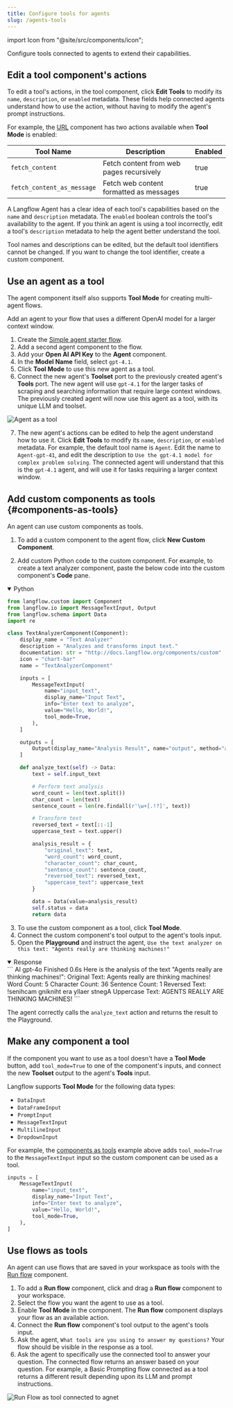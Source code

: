 ```yaml
---
title: Configure tools for agents
slug: /agents-tools
---
```


import Icon from "@site/src/components/icon";

Configure tools connected to agents to extend their capabilities.

## Edit a tool component's actions

To edit a tool's actions, in the tool component, click <Icon name="SlidersHorizontal" aria-hidden="true"/> **Edit Tools** to modify its `name`, `description`, or `enabled` metadata.
These fields help connected agents understand how to use the action, without having to modify the agent's prompt instructions.

For example, the [URL](/components-data#url) component has two actions available when **Tool Mode** is enabled:

| Tool Name | Description | Enabled |
|-----------|-------------|---------|
| `fetch_content` | Fetch content from web pages recursively | true |
| `fetch_content_as_message` | Fetch web content formatted as messages | true |

A Langflow Agent has a clear idea of each tool's capabilities based on the `name` and `description` metadata. The `enabled` boolean controls the tool's availability to the agent. If you think an agent is using a tool incorrectly, edit a tool's `description` metadata to help the agent better understand the tool.

Tool names and descriptions can be edited, but the default tool identifiers cannot be changed. If you want to change the tool identifier, create a custom component.

## Use an agent as a tool

The agent component itself also supports **Tool Mode** for creating multi-agent flows.

Add an agent to your flow that uses a different OpenAI model for a larger context window.

1. Create the [Simple agent starter flow](/starter-projects-simple-agent).
2. Add a second agent component to the flow.
3. Add your **Open AI API Key** to the **Agent** component.
4. In the **Model Name** field, select `gpt-4.1`.
5. Click **Tool Mode** to use this new agent as a tool.
6. Connect the new agent's **Toolset** port to the previously created agent's **Tools** port.
The new agent will use `gpt-4.1` for the larger tasks of scraping and searching information that require large context windows.
The previously created agent will now use this agent as a tool, with its unique LLM and toolset.

![Agent as a tool](/img/agent-example-agent-as-tool.png)

7. The new agent's actions can be edited to help the agent understand how to use it.
Click <Icon name="SlidersHorizontal" aria-hidden="true"/> **Edit Tools** to modify its `name`, `description`, or `enabled` metadata.
For example, the default tool name is `Agent`. Edit the name to `Agent-gpt-41`, and edit the description to `Use the gpt-4.1 model for complex problem solving`. The connected agent will understand that this is the `gpt-4.1` agent, and will use it for tasks requiring a larger context window.

## Add custom components as tools {#components-as-tools}

An agent can use custom components as tools.

1. To add a custom component to the agent flow, click **New Custom Component**.

2. Add custom Python code to the custom component.
For example, to create a text analyzer component, paste the below code into the custom component's **Code** pane.

<details open>
<summary>Python</summary>

```python
from langflow.custom import Component
from langflow.io import MessageTextInput, Output
from langflow.schema import Data
import re

class TextAnalyzerComponent(Component):
    display_name = "Text Analyzer"
    description = "Analyzes and transforms input text."
    documentation: str = "http://docs.langflow.org/components/custom"
    icon = "chart-bar"
    name = "TextAnalyzerComponent"

    inputs = [
        MessageTextInput(
            name="input_text",
            display_name="Input Text",
            info="Enter text to analyze",
            value="Hello, World!",
            tool_mode=True,
        ),
    ]

    outputs = [
        Output(display_name="Analysis Result", name="output", method="analyze_text"),
    ]

    def analyze_text(self) -> Data:
        text = self.input_text

        # Perform text analysis
        word_count = len(text.split())
        char_count = len(text)
        sentence_count = len(re.findall(r'\w+[.!?]', text))

        # Transform text
        reversed_text = text[::-1]
        uppercase_text = text.upper()

        analysis_result = {
            "original_text": text,
            "word_count": word_count,
            "character_count": char_count,
            "sentence_count": sentence_count,
            "reversed_text": reversed_text,
            "uppercase_text": uppercase_text
        }

        data = Data(value=analysis_result)
        self.status = data
        return data
```
</details>

3. To use the custom component as a tool, click **Tool Mode**.
4. Connect the custom component's tool output to the agent's tools input.
5. Open the <Icon name="Play" aria-hidden="true" /> **Playground** and instruct the agent, `Use the text analyzer on this text: "Agents really are thinking machines!"`

<details open>
<summary>Response</summary>
```
AI
gpt-4o
Finished
0.6s
Here is the analysis of the text "Agents really are thinking machines!":
Original Text: Agents really are thinking machines!
Word Count: 5
Character Count: 36
Sentence Count: 1
Reversed Text: !senihcam gnikniht era yllaer stnegA
Uppercase Text: AGENTS REALLY ARE THINKING MACHINES!
```
</details>

The agent correctly calls the `analyze_text` action and returns the result to the Playground.

## Make any component a tool

If the component you want to use as a tool doesn't have a **Tool Mode** button, add `tool_mode=True` to one of the component's inputs, and connect the new **Toolset** output to the agent's **Tools** input.

Langflow supports **Tool Mode** for the following data types:

* `DataInput`
* `DataFrameInput`
* `PromptInput`
* `MessageTextInput`
* `MultilineInput`
* `DropdownInput`

For example, the [components as tools](#components-as-tools) example above adds `tool_mode=True` to the `MessageTextInput` input so the custom component can be used as a tool.

```python
inputs = [
    MessageTextInput(
        name="input_text",
        display_name="Input Text",
        info="Enter text to analyze",
        value="Hello, World!",
        tool_mode=True,
    ),
]
```

## Use flows as tools

An agent can use flows that are saved in your workspace as tools with the [Run flow](/components-logic#run-flow) component.

1. To add a **Run flow** component, click and drag a **Run flow** component to your workspace.
2. Select the flow you want the agent to use as a tool.
3. Enable **Tool Mode** in the component.
The **Run flow** component displays your flow as an available action.
4. Connect the **Run flow** component's tool output to the agent's tools input.
5. Ask the agent, `What tools are you using to answer my questions?`
Your flow should be visible in the response as a tool.
6. Ask the agent to specifically use the connected tool to answer your question.
The connected flow returns an answer based on your question.
For example, a Basic Prompting flow connected as a tool returns a different result depending upon its LLM and prompt instructions.

![Run Flow as tool connected to agnet](/img/agent-example-run-flow-as-tool.png)